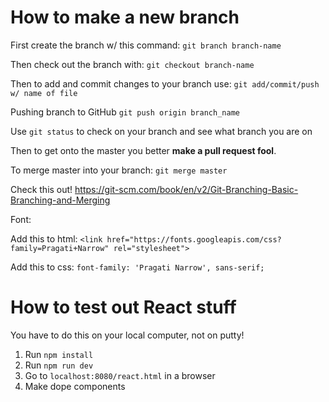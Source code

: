 # How to make a new branch
First create the branch w/ this command: `git branch branch-name`

Then check out the branch with: `git checkout branch-name`

Then to add and commit changes to your branch use: `git add/commit/push w/ name of file`

Pushing branch to GitHub    `git push origin branch_name`

Use `git status` to check on your branch and see what branch you are on

Then to get onto the master you better **make a pull request fool**. 

To merge master into your branch: `git merge master`

Check this out! https://git-scm.com/book/en/v2/Git-Branching-Basic-Branching-and-Merging

Font: 

Add this to html: `<link href="https://fonts.googleapis.com/css?family=Pragati+Narrow" rel="stylesheet">`

Add this to css: `font-family: 'Pragati Narrow', sans-serif;`

# How to test out React stuff
You have to do this on your local computer, not on putty!
1. Run `npm install`
2. Run `npm run dev`
3. Go to `localhost:8080/react.html` in a browser
4. Make dope components

